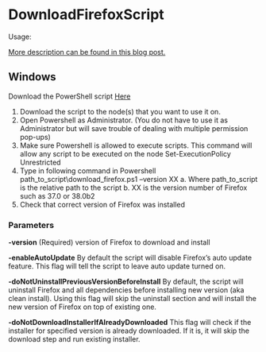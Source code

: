 # DownloadFirefoxScript

Usage:

[More description can be found in this blog post.](http://agilesoftwaretesting.com/firefox-silent-install-script/)

## Windows

Download the PowerShell script [Here](blob/master/download_firefox.ps1)

1.	Download the script to the node(s) that you want to use it on.
2.	Open Powershell as Administrator. (You do not have to use it as Administrator but will save trouble of dealing with multiple permission pop-ups)
3.	Make sure Powershell is allowed to execute scripts. This command will allow any script to be executed on the node Set-ExecutionPolicy Unrestricted
4.	Type in following command in Powershell path_to_script\download_firefox.ps1 –version XX
a.	Where path_to_script is the relative path to the script
b.	XX is the version number of Firefox such as 37.0 or 38.0b2
5.	Check that correct version of Firefox was installed

### Parameters

**-version** (Required) version of Firefox to download and install

**-enableAutoUpdate** By default the script will disable Firefox’s auto update feature. This flag will tell the script to leave auto update turned on.

**-doNotUninstallPreviousVersionBeforeInstall** By default, the script will uninstall Firefox and all dependencies before installing new version (aka clean install). Using this flag will skip the uninstall section and will install the new version of Firefox on top of existing one.

**-doNotDownloadInstallerIfAlreadyDownloaded** This flag will check if the installer for specified version is already downloaded. If it is, it will skip the download step and run existing installer.



